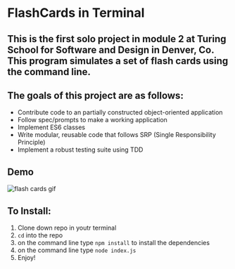 
# FlashCards in Terminal 

## This is the first solo project in module 2 at Turing School for Software and Design in Denver, Co. This program simulates a set of flash cards using the command line. 

## The goals of this project are as follows:
- Contribute code to an partially constructed object-oriented application
- Follow spec/prompts to make a working application
- Implement ES6 classes
- Write modular, reusable code that follows SRP (Single Responsibility Principle)
- Implement a robust testing suite using TDD

## Demo 

![flash cards gif](https://user-images.githubusercontent.com/47537744/63139541-dcfe4c00-bf9b-11e9-99bd-c3938c6c57b9.gif)


## To Install:
1. Clone down repo in youtr terminal 
2. `cd` into the repo
3. on the command line type  `npm install` to install the dependencies 
4. on the command line type `node index.js` 
5. Enjoy! 
